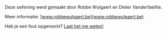 Deze oefening werd gemaakt door Robbe Wulgaert en Dieter Vanderfaeillie. 

Meer informatie: [www.robbewulgaert.be](www.robbewulgaert.be)

Heb je een fout opgemerkt? 
[Laat het me weten!](www.robbewulgaert.be/contact)
